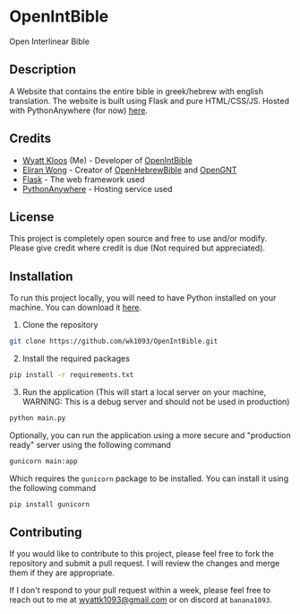 # OpenIntBible

Open Interlinear Bible

## Description

A Website that contains the entire bible in greek/hebrew with english translation.
The website is built using Flask and pure HTML/CSS/JS. Hosted with PythonAnywhere (for now)
[here](https://wyattk1093.pythonanywhere.com/).

## Credits

 - [Wyatt Kloos](https://github.com/wk1093) (Me) - Developer of [OpenIntBible](https://github.com/wk1093/OpenIntBible)
 - [Eliran Wong](https://github.com/eliranwong) - Creator of [OpenHebrewBible](https://github.com/eliranwong/OpenHebrewBible) and [OpenGNT](https://github.com/eliranwong/OpenGNT)
 - [Flask](https://flask.palletsprojects.com/) - The web framework used
 - [PythonAnywhere](https://www.pythonanywhere.com/) - Hosting service used

## License

This project is completely open source and free to use and/or modify. Please give credit where credit is due (Not required but appreciated).

## Installation

To run this project locally, you will need to have Python installed on your machine. You can download it [here](https://www.python.org/downloads/).

1. Clone the repository
```bash
git clone https://github.com/wk1093/OpenIntBible.git
```

2. Install the required packages
```bash
pip install -r requirements.txt
```

3. Run the application (This will start a local server on your machine, WARNING: This is a debug server and should not be used in production)
```bash
python main.py
```

Optionally, you can run the application using a more secure and "production ready" server using the following command
```bash
gunicorn main:app
```

Which requires the `gunicorn` package to be installed. You can install it using the following command
```bash
pip install gunicorn
```


## Contributing

If you would like to contribute to this project, please feel free to fork the repository and submit a pull request. I will review the changes and merge them if they are appropriate.

If I don't respond to your pull request within a week, please feel free to reach out to me at [wyattk1093@gmail.com](mailto:wyattk1093@gmail.com) or on discord at `banana1093`.
